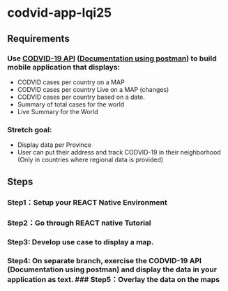 # codvid-app-lqi25
## Requirements
### Use [CODVID-19 API](https://covid19api.com/) ([Documentation using postman](https://documenter.getpostman.com/view/10808728/SzS8rjbc?version=latest)) to build mobile application that displays:
  - CODVID cases per country on a MAP
  - CODVID cases per country Live on a MAP (changes)
  - CODVID cases per country based on a date.
  - Summary of total cases for the world
  - Live Summary for the World
### Stretch goal:
  - Display data per Province
  - User can put their address and track CODVID-19 in their neighborhood (Only in countries where regional data is provided)
 
## Steps
### Step1：Setup your REACT Native Environment
### Step2：Go through REACT native Tutorial
### Step3: Develop use case to display a map.
### Step4: On separate branch, exercise the CODVID-19 API (Documentation using postman) and display the data in your application as text.  ### Step5：Overlay the data on the maps
 
